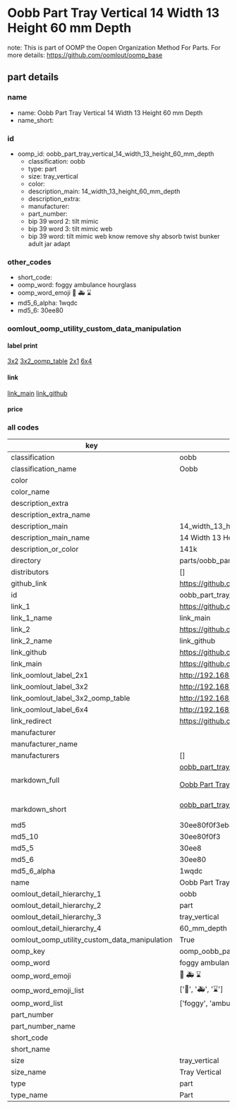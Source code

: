 # Oobb Part Tray Vertical 14 Width 13 Height 60 mm Depth  

note: This is part of OOMP the Oopen Organization Method For Parts. For more details: https://github.com/oomlout/oomp_base

##  part details
  







### name
* name: Oobb Part Tray Vertical 14 Width 13 Height 60 mm Depth
* name_short: 
### id
* oomp_id: oobb_part_tray_vertical_14_width_13_height_60_mm_depth
  * classification: oobb
  * type: part
  * size: tray_vertical
  * color: 
  * description_main: 14_width_13_height_60_mm_depth
  * description_extra: 
  * manufacturer: 
  * part_number: 
  * bip 39 word 2: tilt mimic
  * bip 39 word 3: tilt mimic web
  * bip 39 word: tilt mimic web know remove shy absorb twist bunker adult jar adapt

### other_codes
* short_code: 
* oomp_word: foggy ambulance hourglass
* oomp_word_emoji :foggy: :ambulance: :hourglass:
* md5_6_alpha: 1wqdc
* md5_6: 30ee80






### oomlout_oomp_utility_custom_data_manipulation
#### label print
[3x2](http://192.168.1.245:1112/?label=oomp%201wqdc)
[3x2_oomp_table](http://192.168.1.108:1112/?label=oomp%201wqdc)
[2x1](http://192.168.1.242:1112/?label=oomp%201wqdc)
[6x4](http://192.168.1.55:1112/?label=oomp%201wqdc)    

#### link

[link_main](https://github.com/oomlout/oomlout_oomp_version_1_messy/tree/main/parts/oobb_part_tray_vertical_14_width_13_height_60_mm_depth) [link_github](https://github.com/oomlout/oomlout_oomp_version_1_messy/tree/main/parts/oobb_part_tray_vertical_14_width_13_height_60_mm_depth)                             

#### price







### all codes 
| key | value |  
| --- | --- |  
| classification | oobb |  
| classification_name | Oobb |  
| color |  |  
| color_name |  |  
| description_extra |  |  
| description_extra_name |  |  
| description_main | 14_width_13_height_60_mm_depth |  
| description_main_name | 14 Width 13 Height 60 mm Depth |  
| description_or_color | 141k |  
| directory | parts/oobb_part_tray_vertical_14_width_13_height_60_mm_depth |  
| distributors | [] |  
| github_link | https://github.com/oomlout/oomlout_oomp_part_src/tree/main/parts/oobb_part_tray_vertical_14_width_13_height_60_mm_depth |  
| id | oobb_part_tray_vertical_14_width_13_height_60_mm_depth |  
| link_1 | https://github.com/oomlout/oomlout_oomp_version_1_messy/tree/main/parts/oobb_part_tray_vertical_14_width_13_height_60_mm_depth |  
| link_1_name | link_main |  
| link_2 | https://github.com/oomlout/oomlout_oomp_version_1_messy/tree/main/parts/oobb_part_tray_vertical_14_width_13_height_60_mm_depth |  
| link_2_name | link_github |  
| link_github | https://github.com/oomlout/oomlout_oomp_version_1_messy/tree/main/parts/oobb_part_tray_vertical_14_width_13_height_60_mm_depth |  
| link_main | https://github.com/oomlout/oomlout_oomp_version_1_messy/tree/main/parts/oobb_part_tray_vertical_14_width_13_height_60_mm_depth |  
| link_oomlout_label_2x1 | http://192.168.1.242:1112/?label=oomp%201wqdc |  
| link_oomlout_label_3x2 | http://192.168.1.245:1112/?label=oomp%201wqdc |  
| link_oomlout_label_3x2_oomp_table | http://192.168.1.108:1112/?label=oomp%201wqdc |  
| link_oomlout_label_6x4 | http://192.168.1.55:1112/?label=oomp%201wqdc |  
| link_redirect | https://github.com/oomlout/oomlout_oomp_version_1_messy/tree/main/parts/oobb_part_tray_vertical_14_width_13_height_60_mm_depth |  
| manufacturer |  |  
| manufacturer_name |  |  
| manufacturers | [] |  
| markdown_full | [oobb_part_tray_vertical_14_width_13_height_60_mm_depth](none)<br>[](none)<br>[Oobb Part Tray Vertical 14 Width 13 Height 60 Mm Depth](none)<br><br> |  
| markdown_short | [oobb_part_tray_vertical_14_width_13_height_60_mm_depth](none)<br><br> |  
| md5 | 30ee80f0f3eb801b1e5af7bff1a33710 |  
| md5_10 | 30ee80f0f3 |  
| md5_5 | 30ee8 |  
| md5_6 | 30ee80 |  
| md5_6_alpha | 1wqdc |  
| name | Oobb Part Tray Vertical 14 Width 13 Height 60 mm Depth |  
| oomlout_detail_hierarchy_1 | oobb |  
| oomlout_detail_hierarchy_2 | part |  
| oomlout_detail_hierarchy_3 | tray_vertical |  
| oomlout_detail_hierarchy_4 | 60_mm_depth |  
| oomlout_oomp_utility_custom_data_manipulation | True |  
| oomp_key | oomp_oobb_part_tray_vertical_14_width_13_height_60_mm_depth |  
| oomp_word | foggy ambulance hourglass |  
| oomp_word_emoji | :foggy: :ambulance: :hourglass: |  
| oomp_word_emoji_list | [':foggy:', ':ambulance:', ':hourglass:'] |  
| oomp_word_list | ['foggy', 'ambulance', 'hourglass'] |  
| part_number |  |  
| part_number_name |  |  
| short_code |  |  
| short_name |  |  
| size | tray_vertical |  
| size_name | Tray Vertical |  
| type | part |  
| type_name | Part |  
